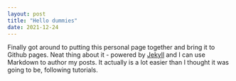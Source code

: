 ```yaml
---
layout: post
title: "Hello dummies"
date: 2021-12-24
---
```


Finally got around to putting this personal page together and bring it to Github pages. Neat thing about it - powered by [Jekyll](http://jekyllrb.com) and I can use Markdown to author my posts. It actually is a lot easier than I thought it was going to be, following tutorials.
